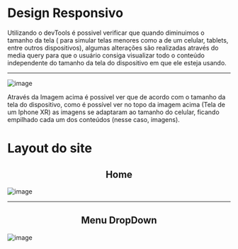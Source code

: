 # Design Responsivo

Utilizando o devTools é possivel verificar que quando diminuimos o tamanho da tela ( para simular telas menores como a de um celular, tablets, entre outros dispositivos), algumas alterações são realizadas através do media query para que o usuário consiga visualizar todo o conteúdo independente do tamanho da tela do dispositivo em que ele esteja usando.
<hr>

![image](https://user-images.githubusercontent.com/73304785/224518159-b2c3032f-094e-46eb-a61c-50fd5f7b0d67.png)

Através da Imagem acima é possivel ver que de acordo com o tamanho da tela do dispositivo, como é possível ver no topo da imagem acima (Tela de um Iphone XR) as imagens se adaptaram ao tamanho do celular, ficando empilhado cada um dos conteúdos (nesse caso, imagens).

# Layout do site
<b><h2 align="center">Home</h2></b>

![image](https://user-images.githubusercontent.com/73304785/224509200-2527f810-ce1e-46f0-98a8-e04ba7fab9e9.png)

<hr>
<b><h2 align="center">Menu DropDown</h2></b>

![image](https://user-images.githubusercontent.com/73304785/224509301-bcd67751-7dc1-43ac-94db-698bde722224.png)





